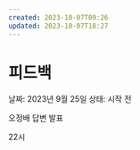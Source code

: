 ```yaml
---
created: 2023-10-07T09:26
updated: 2023-10-07T18:27
---
```

# 피드백

날짜: 2023년 9월 25일
상태: 시작 전

오정배 답변 발표

22시